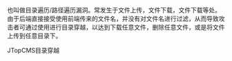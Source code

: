 也叫做目录遍历/路径遍历漏洞。常发生于文件上传，文件下载，文件下载等处。由于后端直接接受使用前端传来的文件名，并没有对文件名进行过滤，从而导致攻击者可通过使用进行目录穿越，以达到下载任意文件，删除任意文件，或是将文件上传到任意目录下。

JTopCMS目录穿越

